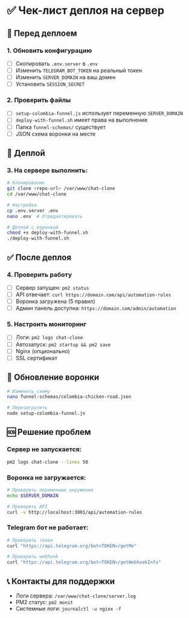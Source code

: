 # ✅ Чек-лист деплоя на сервер

## 🔧 Перед деплоем

### 1. Обновить конфигурацию
- [ ] Скопировать `.env.server` в `.env`
- [ ] Изменить `TELEGRAM_BOT_TOKEN` на реальный токен
- [ ] Изменить `SERVER_DOMAIN` на ваш домен
- [ ] Установить `SESSION_SECRET`

### 2. Проверить файлы
- [ ] `setup-colombia-funnel.js` использует переменную `SERVER_DOMAIN`
- [ ] `deploy-with-funnel.sh` имеет права на выполнение
- [ ] Папка `funnel-schemas/` существует
- [ ] JSON схема воронки на месте

## 🚀 Деплой

### 3. На сервере выполнить:
```bash
# Клонирование
git clone <repo-url> /var/www/chat-clone
cd /var/www/chat-clone

# Настройка
cp .env.server .env
nano .env  # Отредактировать

# Деплой с воронкой
chmod +x deploy-with-funnel.sh
./deploy-with-funnel.sh
```

## ✅ После деплоя

### 4. Проверить работу
- [ ] Сервер запущен: `pm2 status`
- [ ] API отвечает: `curl https://domain.com/api/automation-rules`
- [ ] Воронка загружена (5 правил)
- [ ] Админ панель доступна: `https://domain.com/admin/automation`

### 5. Настроить мониторинг
- [ ] Логи: `pm2 logs chat-clone`
- [ ] Автозапуск: `pm2 startup && pm2 save`
- [ ] Nginx (опционально)
- [ ] SSL сертификат

## 🔄 Обновление воронки

```bash
# Изменить схему
nano funnel-schemas/colombia-chicken-road.json

# Перезагрузить
node setup-colombia-funnel.js
```

## 🆘 Решение проблем

### Сервер не запускается:
```bash
pm2 logs chat-clone --lines 50
```

### Воронка не загружается:
```bash
# Проверить переменные окружения
echo $SERVER_DOMAIN

# Проверить API
curl -v http://localhost:3001/api/automation-rules
```

### Telegram бот не работает:
```bash
# Проверить токен
curl "https://api.telegram.org/bot<TOKEN>/getMe"

# Проверить webhook
curl "https://api.telegram.org/bot<TOKEN>/getWebhookInfo"
```

## 📞 Контакты для поддержки

- Логи сервера: `/var/www/chat-clone/server.log`
- PM2 статус: `pm2 monit`
- Системные логи: `journalctl -u nginx -f`